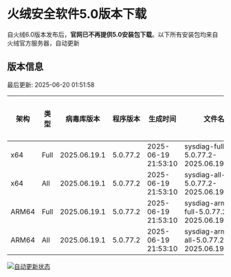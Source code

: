 # 火绒安全软件5.0版本下载 

自火绒6.0版本发布后，**官网已不再提供5.0安装包下载**。以下所有安装包均来自火绒官方服务器，自动更新

<!-- TABLE_START -->

## 版本信息

最后更新: 2025-06-20 01:51:58

| 架构    | 类型   | 病毒库版本 | 程序版本  | 生成时间 | 文件名 | 大小 | 下载链接    |
|---------|-------|------------|----------|----------|--------|------|----------|
| x64     | Full | 2025.06.19.1 | 5.0.77.2 | 2025-06-19 21:53:10 | sysdiag-full-5.0.77.2-2025.06.19.1.exe | 27.89M | [下载](https://down-tencent.huorong.cn/sysdiag-full-5.0.77.2-2025.06.19.1.exe) |
| x64     | All  | 2025.06.19.1 | 5.0.77.2 | 2025-06-19 21:53:10 | sysdiag-all-5.0.77.2-2025.06.19.1.exe | 27.89M | [下载](https://down-tencent.huorong.cn/sysdiag-all-5.0.77.2-2025.06.19.1.exe) |
| ARM64   | Full | 2025.06.19.1 | 5.0.77.2 | 2025-06-19 21:53:10 | sysdiag-arm64-full-5.0.77.2-2025.06.19.1.exe | 27.61M | [下载](https://down-tencent.huorong.cn/sysdiag-arm64-full-5.0.77.2-2025.06.19.1.exe) |
| ARM64   | All  | 2025.06.19.1 | 5.0.77.2 | 2025-06-19 21:53:10 | sysdiag-arm64-all-5.0.77.2-2025.06.19.1.exe | 27.61M | [下载](https://down-tencent.huorong.cn/sysdiag-arm64-all-5.0.77.2-2025.06.19.1.exe) |

<!-- TABLE_END -->

[![自动更新状态](https://github.com/J54264/Huorong-Version/actions/workflows/update.yml/badge.svg)](https://github.com/J54264/Huorong-Version/actions)
